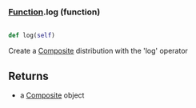 ### [Function](Function.md).log (function)


```py

def log(self)

```



Create a [Composite](Composite.md) distribution with the 'log' operator

Returns
-----------
* a [Composite](Composite.md) object


